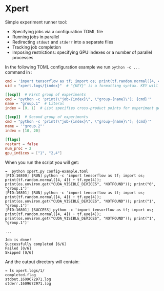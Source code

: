 # Xpert

Simple experiment runner tool:

* Specifying jobs via a configuration TOML file
* Running jobs in parallel
* Redirecting `stdout` and `stderr` into a separate files
* Tracking job completion
* Imposing restrictions: specifying GPU indexes or a number of parallel processes

In the following TOML configuration example we run `python -c ...` command in :


```toml
cmd = 'import tensorflow as tf; import os; print(tf.random.normal([4, 4]) + tf.eye(4));'
uid = "xpert.logs/{index}"  # "{KEY}" is a formatting syntax. KEY will be replaced with an option from an experiment setup

[[exp]]  # First group of experiments
cmd = "python -c 'print(\"job-{index}\", \"group-{name}\"); {cmd}'"
name = "group.1"  # Literal
index = [0, 1]  # List specifies cross-product points for experiment generation

[[exp]]  # Second group of experiments
cmd = "python -c 'print(\"job-{index}\", \"group-{name}\"); {cmd}'"
name = '"group.2"'
index = [10, 20]

[flags]
restart = false
num_proc = 2
gpu_indices = ["1", "2,4"]

```

When you run the script you will get:

```
→  python xpert.py config-example.toml
[PID:16800] [RUN] python -c 'import tensorflow as tf; import os; print(tf.random.normal([4, 4]) + tf.eye(4)); print(os.environ.get("CUDA_VISIBLE_DEVICES", "NOTFOUND")); print("0", "group.1")'
[PID:16801] [RUN] python -c 'import tensorflow as tf; import os; print(tf.random.normal([4, 4]) + tf.eye(4)); print(os.environ.get("CUDA_VISIBLE_DEVICES", "NOTFOUND")); print("1", "group.1")'
[PID:16801] [SUCCESS] python -c 'import tensorflow as tf; import os; print(tf.random.normal([4, 4]) + tf.eye(4)); print(os.environ.get("CUDA_VISIBLE_DEVICES", "NOTFOUND")); print("1", "group.1")'

...

Job is done!
Successfully completed [6/6]
Failed [0/6]
Skipped [0/6]
```

And the output directory will contain:

```
→ ls xpert.logs/1/
completed.flag
stdout.1609672971.log
stderr.1609672971.log
```
